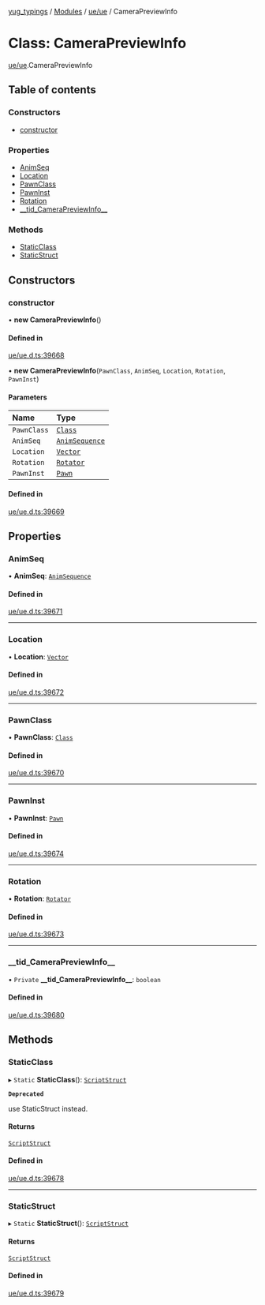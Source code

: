 [yug_typings](../README.md) / [Modules](../modules.md) / [ue/ue](../modules/ue_ue.md) / CameraPreviewInfo

# Class: CameraPreviewInfo

[ue/ue](../modules/ue_ue.md).CameraPreviewInfo

## Table of contents

### Constructors

- [constructor](ue_ue.CameraPreviewInfo.md#constructor)

### Properties

- [AnimSeq](ue_ue.CameraPreviewInfo.md#animseq)
- [Location](ue_ue.CameraPreviewInfo.md#location)
- [PawnClass](ue_ue.CameraPreviewInfo.md#pawnclass)
- [PawnInst](ue_ue.CameraPreviewInfo.md#pawninst)
- [Rotation](ue_ue.CameraPreviewInfo.md#rotation)
- [\_\_tid\_CameraPreviewInfo\_\_](ue_ue.CameraPreviewInfo.md#__tid_camerapreviewinfo__)

### Methods

- [StaticClass](ue_ue.CameraPreviewInfo.md#staticclass)
- [StaticStruct](ue_ue.CameraPreviewInfo.md#staticstruct)

## Constructors

### constructor

• **new CameraPreviewInfo**()

#### Defined in

[ue/ue.d.ts:39668](https://github.com/YugMetaverse/yug_typings/blob/25cad34/ue/ue.d.ts#L39668)

• **new CameraPreviewInfo**(`PawnClass`, `AnimSeq`, `Location`, `Rotation`, `PawnInst`)

#### Parameters

| Name | Type |
| :------ | :------ |
| `PawnClass` | [`Class`](ue_ue.Class.md) |
| `AnimSeq` | [`AnimSequence`](ue_ue.AnimSequence.md) |
| `Location` | [`Vector`](ue_ue_s.Vector.md) |
| `Rotation` | [`Rotator`](ue_ue_s.Rotator.md) |
| `PawnInst` | [`Pawn`](ue_ue.Pawn.md) |

#### Defined in

[ue/ue.d.ts:39669](https://github.com/YugMetaverse/yug_typings/blob/25cad34/ue/ue.d.ts#L39669)

## Properties

### AnimSeq

• **AnimSeq**: [`AnimSequence`](ue_ue.AnimSequence.md)

#### Defined in

[ue/ue.d.ts:39671](https://github.com/YugMetaverse/yug_typings/blob/25cad34/ue/ue.d.ts#L39671)

___

### Location

• **Location**: [`Vector`](ue_ue_s.Vector.md)

#### Defined in

[ue/ue.d.ts:39672](https://github.com/YugMetaverse/yug_typings/blob/25cad34/ue/ue.d.ts#L39672)

___

### PawnClass

• **PawnClass**: [`Class`](ue_ue.Class.md)

#### Defined in

[ue/ue.d.ts:39670](https://github.com/YugMetaverse/yug_typings/blob/25cad34/ue/ue.d.ts#L39670)

___

### PawnInst

• **PawnInst**: [`Pawn`](ue_ue.Pawn.md)

#### Defined in

[ue/ue.d.ts:39674](https://github.com/YugMetaverse/yug_typings/blob/25cad34/ue/ue.d.ts#L39674)

___

### Rotation

• **Rotation**: [`Rotator`](ue_ue_s.Rotator.md)

#### Defined in

[ue/ue.d.ts:39673](https://github.com/YugMetaverse/yug_typings/blob/25cad34/ue/ue.d.ts#L39673)

___

### \_\_tid\_CameraPreviewInfo\_\_

• `Private` **\_\_tid\_CameraPreviewInfo\_\_**: `boolean`

#### Defined in

[ue/ue.d.ts:39680](https://github.com/YugMetaverse/yug_typings/blob/25cad34/ue/ue.d.ts#L39680)

## Methods

### StaticClass

▸ `Static` **StaticClass**(): [`ScriptStruct`](ue_ue.ScriptStruct.md)

**`Deprecated`**

use StaticStruct instead.

#### Returns

[`ScriptStruct`](ue_ue.ScriptStruct.md)

#### Defined in

[ue/ue.d.ts:39678](https://github.com/YugMetaverse/yug_typings/blob/25cad34/ue/ue.d.ts#L39678)

___

### StaticStruct

▸ `Static` **StaticStruct**(): [`ScriptStruct`](ue_ue.ScriptStruct.md)

#### Returns

[`ScriptStruct`](ue_ue.ScriptStruct.md)

#### Defined in

[ue/ue.d.ts:39679](https://github.com/YugMetaverse/yug_typings/blob/25cad34/ue/ue.d.ts#L39679)
